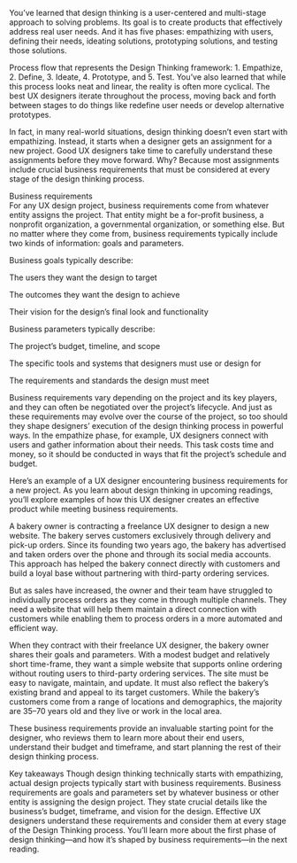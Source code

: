 You’ve learned that design thinking is a user-centered and multi-stage approach to solving problems. Its goal is to create products that effectively address real user needs. And it has five phases: empathizing with users, defining their needs, ideating solutions, prototyping solutions, and testing those solutions.

Process flow that represents the Design Thinking framework: 1. Empathize, 2. Define, 3. Ideate, 4. Prototype, and 5. Test.
You’ve also learned that while this process looks neat and linear, the reality is often more cyclical. The best UX designers iterate throughout the process, moving back and forth between stages to do things like redefine user needs or develop alternative prototypes.

In fact, in many real-world situations, design thinking doesn’t even start with empathizing. Instead, it starts when a designer gets an assignment for a new project. Good UX designers take time to carefully understand these assignments before they move forward. Why? Because most assignments include crucial business requirements that must be considered at every stage of the design thinking process. 

Business requirements  
For any UX design project, business requirements come from whatever entity assigns the project. That entity might be a for-profit business, a nonprofit organization, a governmental organization, or something else. But no matter where they come from, business requirements typically include two kinds of information: goals and parameters.

Business goals typically describe:

The users they want the design to target

The outcomes they want the design to achieve

Their vision for the design’s final look and functionality

Business parameters typically describe:

The project’s budget, timeline, and scope

The specific tools and systems that designers must use or design for

The requirements and standards the design must meet

Business requirements vary depending on the project and its key players, and they can often be negotiated over the project’s lifecycle. And just as these requirements may evolve over the course of the project, so too should they shape designers’ execution of the design thinking process in powerful ways. In the empathize phase, for example, UX designers connect with users and gather information about their needs. This task costs time and money, so it should be conducted in ways that fit the project’s schedule and budget. 

Here’s an example of a UX designer encountering business requirements for a new project. As you learn about design thinking in upcoming readings, you’ll explore examples of how this UX designer creates an effective product while meeting business requirements. 


A bakery owner is contracting a freelance UX designer to design a new website. The bakery serves customers exclusively through delivery and pick-up orders. Since its founding two years ago, the bakery has advertised and taken orders over the phone and through its social media accounts. This approach has helped the bakery connect directly with customers and build a loyal base without partnering with third-party ordering services.

But as sales have increased, the owner and their team have struggled to individually process orders as they come in through multiple channels. They need a website that will help them maintain a direct connection with customers while enabling them to process orders in a more automated and efficient way.

When they contract with their freelance UX designer, the bakery owner shares their goals and parameters. With a modest budget and relatively short time-frame, they want a simple website that supports online ordering without routing users to third-party ordering services. The site must be easy to navigate, maintain, and update. It must also reflect the bakery’s existing brand and appeal to its target customers. While the bakery’s customers come from a range of locations and demographics, the majority are 35–70 years old and they live or work in the local area.

These business requirements provide an invaluable starting point for the designer, who reviews them to learn more about their end users, understand their budget and timeframe, and start planning the rest of their design thinking process.

Key takeaways
Though design thinking technically starts with empathizing, actual design projects typically start with business requirements. Business requirements are goals and parameters set by whatever business or other entity is assigning the design project. They state crucial details like the business’s budget, timeframe, and vision for the design. Effective UX designers understand these requirements and consider them at every stage of the Design Thinking process. You’ll learn more about the first phase of design thinking—and how it’s shaped by business requirements—in the next reading.   